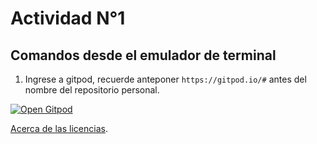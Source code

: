 # Actividad N°1

## Comandos desde el emulador de terminal

1. Ingrese a gitpod, recuerde anteponer `https://gitpod.io/#` antes del nombre del repositorio personal.

[![Open Gitpod](https://gitpod.io/button/open-in-gitpod.svg)](https://gitpod.io/#https://github.com/cpp-review-dune/cmath-example-carlosal1015)

[Acerca de las licencias](https://soka.gitlab.io/blog/post/2020-12-03-enpresadigitala_licencias-2020/EmpresaDigitala_Licencias-2020.pdf).
